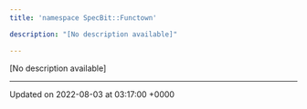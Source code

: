 ```yaml
---
title: 'namespace SpecBit::Functown'

description: "[No description available]"

---
```







[No description available]






-------------------------------

Updated on 2022-08-03 at 03:17:00 +0000